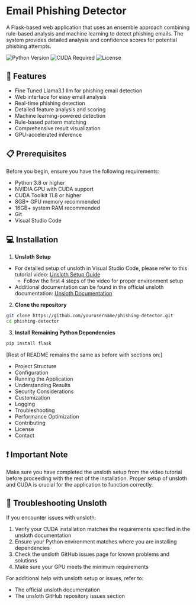 # Email Phishing Detector

A Flask-based web application that uses an ensemble approach combining rule-based analysis and machine learning to detect phishing emails. The system provides detailed analysis and confidence scores for potential phishing attempts.

![Python Version](https://img.shields.io/badge/python-3.8%2B-blue)
![CUDA Required](https://img.shields.io/badge/CUDA-required-green)
![License](https://img.shields.io/badge/license-MIT-blue)

## 🚀 Features

- Fine Tuned Llama3.1 llm for phishing email detection
- Web interface for easy email analysis
- Real-time phishing detection
- Detailed feature analysis and scoring
- Machine learning-powered detection
- Rule-based pattern matching
- Comprehensive result visualization
- GPU-accelerated inference

## 📋 Prerequisites

Before you begin, ensure you have the following requirements:

- Python 3.8 or higher
- NVIDIA GPU with CUDA support
- CUDA Toolkit 11.8 or higher
- 8GB+ GPU memory recommended
- 16GB+ system RAM recommended
- Git
- Visual Studio Code

## 💻 Installation

1. **Unsloth Setup**
- For detailed setup of unsloth in Visual Studio Code, please refer to this tutorial video:
  [Unsloth Setup Guide](https://www.youtube.com/watch?v=UWF6dxQYbU&t=104s)
  - Follow the first 4 steps of the video for proper environment setup
- Additional documentation can be found in the official unsloth documentation:
  [Unsloth Documentation](https://github.com/unslothai/unsloth)

2. **Clone the repository**
```bash
git clone https://github.com/yourusername/phishing-detector.git
cd phishing-detector
```

3. **Install Remaining Python Dependencies**
```bash
pip install flask
```

[Rest of README remains the same as before with sections on:]
- Project Structure
- Configuration
- Running the Application
- Understanding Results
- Security Considerations
- Customization
- Logging
- Troubleshooting
- Performance Optimization
- Contributing
- License
- Contact

## ❗ Important Note
Make sure you have completed the unsloth setup from the video tutorial before proceeding with the rest of the installation. Proper setup of unsloth and CUDA is crucial for the application to function correctly.

## 🐛 Troubleshooting Unsloth

If you encounter issues with unsloth:
1. Verify your CUDA installation matches the requirements specified in the unsloth documentation
2. Ensure your Python environment matches where you are installing dependencies
3. Check the unsloth GitHub issues page for known problems and solutions
4. Make sure your GPU meets the minimum requirements

For additional help with unsloth setup or issues, refer to:
- The official unsloth documentation
- The unsloth GitHub repository issues section
